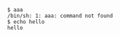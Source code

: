 ``` shell-session:test.js:session aaa;echo hello
$ aaa
/bin/sh: 1: aaa: command not found
$ echo hello
hello

```